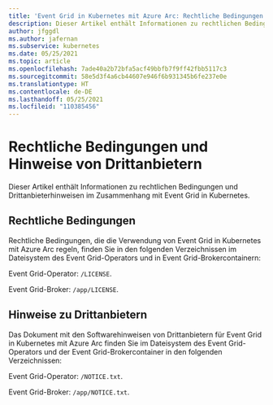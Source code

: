 ```yaml
---
title: 'Event Grid in Kubernetes mit Azure Arc: Rechtliche Bedingungen und Drittanbieterhinweise'
description: Dieser Artikel enthält Informationen zu rechtlichen Bedingungen und Drittanbieterhinweisen im Zusammenhang mit Event Grid in Kubernetes.
author: jfggdl
ms.author: jafernan
ms.subservice: kubernetes
ms.date: 05/25/2021
ms.topic: article
ms.openlocfilehash: 7ade40a2b72bfa5acf49bbfb7f9ff42fbb5117c3
ms.sourcegitcommit: 58e5d3f4a6cb44607e946f6b931345b6fe237e0e
ms.translationtype: HT
ms.contentlocale: de-DE
ms.lasthandoff: 05/25/2021
ms.locfileid: "110385456"
---
```

# <a name="legal-terms-and-third-party-notices"></a>Rechtliche Bedingungen und Hinweise von Drittanbietern
Dieser Artikel enthält Informationen zu rechtlichen Bedingungen und Drittanbieterhinweisen im Zusammenhang mit Event Grid in Kubernetes. 

## <a name="legal-terms"></a>Rechtliche Bedingungen 

Rechtliche Bedingungen, die die Verwendung von Event Grid in Kubernetes mit Azure Arc regeln, finden Sie in den folgenden Verzeichnissen im Dateisystem des Event Grid-Operators und in Event Grid-Brokercontainern: 

Event Grid-Operator: ``/LICENSE``.

Event Grid-Broker: ``/app/LICENSE``.


## <a name="third-party-notices"></a>Hinweise zu Drittanbietern

Das Dokument mit den Softwarehinweisen von Drittanbietern für Event Grid in Kubernetes mit Azure Arc finden Sie im Dateisystem des Event Grid-Operators und der Event Grid-Brokercontainer in den folgenden Verzeichnissen:

Event Grid-Operator: ``/NOTICE.txt``.

Event Grid-Broker: ``/app/NOTICE.txt``.

